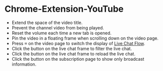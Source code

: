 # Chrome-Extension-YouTube

- Extend the space of the video title.
- Prevent the channel video from being played.
- Reset the volume each time a new tab is opened.
- Pin the video in a floating frame when scrolling down on the video page.
- Press <kbd>=</kbd> on the video page to switch the display of [Live Chat Flow](https://github.com/fiahfy/youtube-live-chat-flow).
- Click the button on the live chat frame to filter the live chat.
- Click the button on the live chat frame to reload the live chat.
- Click the button on the subscription page to show only broadcast information.
